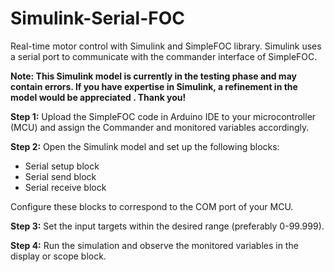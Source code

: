 # Simulink-Serial-FOC
Real-time motor control with Simulink and SimpleFOC library. Simulink uses a serial port to communicate with the commander interface of SimpleFOC.

**Note: This Simulink model is currently in the testing phase and may contain errors. If you have expertise in Simulink, a refinement in the model would be appreciated . Thank you!**

**Step 1:**
Upload the SimpleFOC code in Arduino IDE to your microcontroller (MCU) and assign the Commander and monitored variables accordingly.

**Step 2:**
Open the Simulink model and set up the following blocks:
- Serial setup block
- Serial send block
- Serial receive block

Configure these blocks to correspond to the COM port of your MCU.

**Step 3:**
Set the input targets within the desired range (preferably 0-99.999).

**Step 4:**
Run the simulation and observe the monitored variables in the display or scope block.
